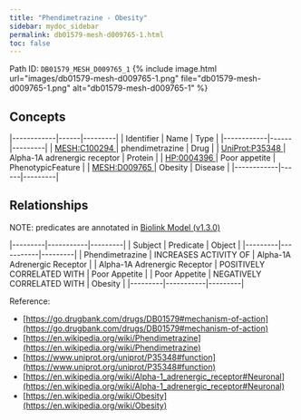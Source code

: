 ```yaml
---
title: "Phendimetrazine - Obesity"
sidebar: mydoc_sidebar
permalink: db01579-mesh-d009765-1.html
toc: false 
---
```



Path ID: `DB01579_MESH_D009765_1`
{% include image.html url="images/db01579-mesh-d009765-1.png" file="db01579-mesh-d009765-1.png" alt="db01579-mesh-d009765-1" %}

## Concepts

|------------|------|---------|
| Identifier | Name | Type    |
|------------|------|---------|
| <a href="https://identifiers.org/MESH:C100294">MESH:C100294 </a> | phendimetrazine | Drug |
| <a href="https://identifiers.org/UniProt:P35348">UniProt:P35348 </a> | Alpha-1A adrenergic receptor | Protein |
| <a href="https://identifiers.org/HP:0004396">HP:0004396 </a> | Poor appetite | PhenotypicFeature |
| <a href="https://identifiers.org/MESH:D009765">MESH:D009765 </a> | Obesity | Disease |
|------------|------|---------|

## Relationships


NOTE: predicates are annotated in <a href="https://github.com/biolink/biolink-model/releases/tag/v1.3.0">Biolink Model (v1.3.0)</a>

|---------|-----------|---------|
| Subject | Predicate | Object  |
|---------|-----------|---------|
| Phendimetrazine | INCREASES ACTIVITY OF | Alpha-1A Adrenergic Receptor |
| Alpha-1A Adrenergic Receptor | POSITIVELY CORRELATED WITH | Poor Appetite |
| Poor Appetite | NEGATIVELY CORRELATED WITH | Obesity |
|---------|-----------|---------|

Reference: 
  - [https://go.drugbank.com/drugs/DB01579#mechanism-of-action](https://go.drugbank.com/drugs/DB01579#mechanism-of-action)
  - [https://en.wikipedia.org/wiki/Phendimetrazine](https://en.wikipedia.org/wiki/Phendimetrazine)
  - [https://www.uniprot.org/uniprot/P35348#function](https://www.uniprot.org/uniprot/P35348#function)
  - [https://en.wikipedia.org/wiki/Alpha-1_adrenergic_receptor#Neuronal](https://en.wikipedia.org/wiki/Alpha-1_adrenergic_receptor#Neuronal)
  - [https://en.wikipedia.org/wiki/Obesity](https://en.wikipedia.org/wiki/Obesity)
